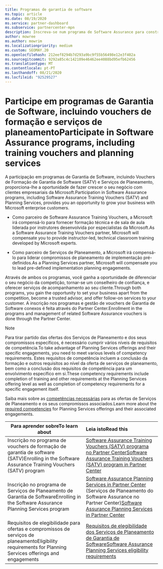 ```yaml
---
title: Programas de garantia de software
ms.topic: article
ms.date: 08/19/2020
ms.service: partner-dashboard
ms.subservice: partnercenter-mpn
description: Inscreva-se num programa de Software Assurance para construir negócios e seja compensado por fornecer formação e planeamento a clientes empresariais.
author: mowree
ms.author: mowrim
ms.localizationpriority: medium
ms.custom: SEOMAY.20
ms.openlocfilehash: 212eef8294b7d293a9bc9f55b56498e12e3f402a
ms.sourcegitcommit: 9292a85c4c142109e46462ee4088bd95efb62456
ms.translationtype: MT
ms.contentlocale: pt-PT
ms.lasthandoff: 08/21/2020
ms.locfileid: "92529527"
---
```

# <a name="participate-in-software-assurance-programs-including-training-vouchers-and-planning-services"></a><span data-ttu-id="7d543-103">Participe em programas de Garantia de Software, incluindo vouchers de formação e serviços de planeamento</span><span class="sxs-lookup"><span data-stu-id="7d543-103">Participate in Software Assurance programs, including training vouchers and planning services</span></span>

<span data-ttu-id="7d543-104">A participação em programas de Garantia de Software, incluindo Vouchers de Formação de Garantia de Software (SATV) e Serviços de Planeamento, proporciona-lhe a oportunidade de fazer crescer o seu negócio com clientes empresariais da Microsoft.</span><span class="sxs-lookup"><span data-stu-id="7d543-104">Participation in Software Assurance programs, including Software Assurance Training Vouchers (SATV) and Planning Services, provides you an opportunity to grow your business with Microsoft enterprise customers.</span></span> 

- <span data-ttu-id="7d543-105">Como parceiro de Software Assurance Training Vouchers, a Microsoft irá compensá-lo para fornecer formação técnica e de sala de aula liderada por instrutores desenvolvida por especialistas da Microsoft.</span><span class="sxs-lookup"><span data-stu-id="7d543-105">As a Software Assurance Training Vouchers partner, Microsoft will compensate you to provide instructor-led, technical classroom training developed by Microsoft experts.</span></span> 

- <span data-ttu-id="7d543-106">Como parceiro de Serviços de Planeamento, a Microsoft irá compensá-lo para liderar compromissos de planeamento de implementação pré-definidos.</span><span class="sxs-lookup"><span data-stu-id="7d543-106">As a Planning Services partner, Microsoft will compensate you to lead pre-defined implementation planning engagements.</span></span> 

<span data-ttu-id="7d543-107">Através de ambos os programas, você ganha a oportunidade de diferenciar o seu negócio da competição, tornar-se um conselheiro de confiança, e oferecer serviços de acompanhamento ao seu cliente.</span><span class="sxs-lookup"><span data-stu-id="7d543-107">Through both programs, you gain the opportunity to set your business apart from the competition, become a trusted advisor, and offer follow-on services to your customer.</span></span> <span data-ttu-id="7d543-108">A inscrição nos programas e gestão de vouchers de Garantia de Software conexos é feita através do Partner Center.</span><span class="sxs-lookup"><span data-stu-id="7d543-108">Enrollment in the programs and management of related Software Assurance vouchers is done through the Partner Center.</span></span>

> [!NOTE]
> <span data-ttu-id="7d543-109">Para tirar partido das ofertas dos Serviços de Planeamento e dos seus compromissos específicos, é necessário cumprir vários níveis de requisitos de competência.</span><span class="sxs-lookup"><span data-stu-id="7d543-109">To take advantage of Planning Services offerings and their specific engagements, you need to meet various levels of competency requirements.</span></span> <span data-ttu-id="7d543-110">Estes requisitos de competência incluem a conclusão da formação e outros requisitos ao nível da oferta de serviços de planeamento, bem como a conclusão dos requisitos de competência para um envolvimento específico em si.</span><span class="sxs-lookup"><span data-stu-id="7d543-110">These competency requirements include completion of training and other requirements at the Planning Services offering level as well as completion of competency requirements for a specific engagement itself.</span></span>  
>
> <span data-ttu-id="7d543-111">Saiba mais sobre as [competências necessárias](software-assurance-dps-requirements.md) para as ofertas de Serviços de Planeamento e os seus compromissos associados.</span><span class="sxs-lookup"><span data-stu-id="7d543-111">Learn more about the [required competencies](software-assurance-dps-requirements.md) for Planning Services offerings and their associated engagements.</span></span>


|<span data-ttu-id="7d543-112">**Para aprender sobre**</span><span class="sxs-lookup"><span data-stu-id="7d543-112">**To learn about**</span></span>   |<span data-ttu-id="7d543-113">**Leia isto**</span><span class="sxs-lookup"><span data-stu-id="7d543-113">**Read this**</span></span>   |
|--------------------------|:------------------|
|<span data-ttu-id="7d543-114">Inscrição no programa de vouchers de formação de garantia de software (SATV)</span><span class="sxs-lookup"><span data-stu-id="7d543-114">Enrolling in the Software Assurance Training Vouchers (SATV) program</span></span>  | [<span data-ttu-id="7d543-115">Software Assurance Training Vouchers (SATV) programa no Partner Center</span><span class="sxs-lookup"><span data-stu-id="7d543-115">Software Assurance Training Vouchers (SATV) program in Partner Center</span></span>](software-assurance-satv.md)|
|<span data-ttu-id="7d543-116">Inscrição no programa de Serviços de Planeamento de Garantia de Software</span><span class="sxs-lookup"><span data-stu-id="7d543-116">Enrolling in the Software Assurance Planning Services program</span></span> | <span data-ttu-id="7d543-117">[Software Assurance Planning Services in Partner Center](software-assurance-dps.md) (Serviços de Planeamento do Software Assurance no Partner Center)</span><span class="sxs-lookup"><span data-stu-id="7d543-117">[Software Assurance Planning Services in Partner Center](software-assurance-dps.md)</span></span> |
|<span data-ttu-id="7d543-118">Requisitos de elegibilidade para ofertas e compromissos de serviços de planeamento</span><span class="sxs-lookup"><span data-stu-id="7d543-118">Eligibility requirements for Planning Services offerings and engagements</span></span>  | [<span data-ttu-id="7d543-119">Requisitos de elegibilidade dos Serviços de Planeamento de Garantia de Software</span><span class="sxs-lookup"><span data-stu-id="7d543-119">Software Assurance Planning Services eligibility requirements</span></span>](software-assurance-dps-requirements.md)  |